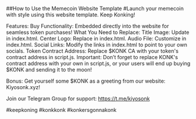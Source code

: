 ##How to Use the Memecoin Website Template
#Launch your memecoin with style using this website template. Keep Konking!

Features:
Buy Functionality: Embedded directly into the website for seamless token purchases!
What You Need to Replace:
Title Image: Update in index.html.
Center Logo: Replace in index.html.
Audio File: Customize in index.html.
Social Links: Modify the links in index.html to point to your own socials.
Token Contract Address: Replace $KONK CA with your token's contract address in script.js.
Important: Don’t forget to replace KONK's contract address with your own in script.js, or your users will end up buying $KONK and sending it to the moon!

Bonus:
Get yourself some $KONK as a greeting from our website: Kiyosonk.xyz!

Join our Telegram Group for support: https://t.me/kiyosonk

#keepkoning #konkkonk #konkersgonnakonk
